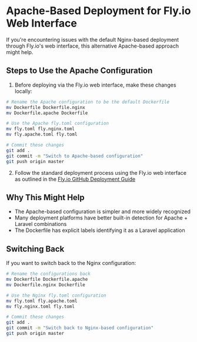 # Apache-Based Deployment for Fly.io Web Interface

If you're encountering issues with the default Nginx-based deployment through Fly.io's web interface, this alternative Apache-based approach might help.

## Steps to Use the Apache Configuration

1. Before deploying via the Fly.io web interface, make these changes locally:

```bash
# Rename the Apache configuration to be the default Dockerfile
mv Dockerfile Dockerfile.nginx
mv Dockerfile.apache Dockerfile

# Use the Apache fly.toml configuration
mv fly.toml fly.nginx.toml
mv fly.apache.toml fly.toml

# Commit these changes
git add .
git commit -m "Switch to Apache-based configuration"
git push origin master
```

2. Follow the standard deployment process using the Fly.io web interface as outlined in the [Fly.io GitHub Deployment Guide](docs/fly-io-github-deployment.md)

## Why This Might Help

- The Apache-based configuration is simpler and more widely recognized
- Many deployment platforms have better built-in detection for Apache + Laravel combinations
- The Dockerfile has explicit labels identifying it as a Laravel application

## Switching Back

If you want to switch back to the Nginx configuration:

```bash
# Rename the configurations back
mv Dockerfile Dockerfile.apache
mv Dockerfile.nginx Dockerfile

# Use the Nginx fly.toml configuration
mv fly.toml fly.apache.toml
mv fly.nginx.toml fly.toml

# Commit these changes
git add .
git commit -m "Switch back to Nginx-based configuration"
git push origin master
```
